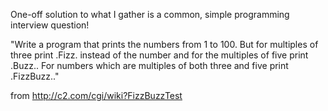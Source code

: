 One-off solution to what I gather is a common, simple programming interview question!

"Write a program that prints the numbers from 1 to 100. But for multiples of three print .Fizz. instead of the number and for the multiples of five print .Buzz.. For numbers which are multiples of both three and five print .FizzBuzz.."

from http://c2.com/cgi/wiki?FizzBuzzTest

